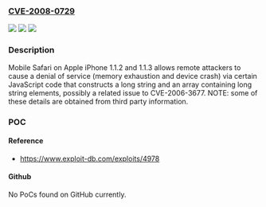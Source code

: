 ### [CVE-2008-0729](https://cve.mitre.org/cgi-bin/cvename.cgi?name=CVE-2008-0729)
![](https://img.shields.io/static/v1?label=Product&message=n%2Fa&color=blue)
![](https://img.shields.io/static/v1?label=Version&message=n%2Fa&color=blue)
![](https://img.shields.io/static/v1?label=Vulnerability&message=n%2Fa&color=brighgreen)

### Description

Mobile Safari on Apple iPhone 1.1.2 and 1.1.3 allows remote attackers to cause a denial of service (memory exhaustion and device crash) via certain JavaScript code that constructs a long string and an array containing long string elements, possibly a related issue to CVE-2006-3677.  NOTE: some of these details are obtained from third party information.

### POC

#### Reference
- https://www.exploit-db.com/exploits/4978

#### Github
No PoCs found on GitHub currently.

